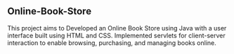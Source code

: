## Online-Book-Store
 This project aims to Developed an Online Book Store using Java with a user interface built using HTML and CSS. Implemented servlets for client-server interaction to enable browsing, purchasing, and managing books online. 
